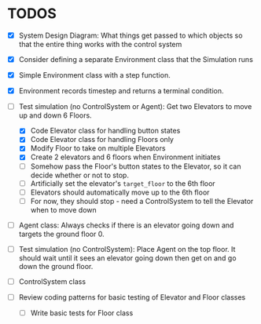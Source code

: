 # TODOS

- [X] System Design Diagram: What things get passed to which objects so that the entire thing works with the control system

- [X] Consider defining a separate Environment class that the Simulation runs

- [X] Simple Environment class with a step function.
- [X] Environment records timestep and returns a terminal condition.

- [ ] Test simulation (no ControlSystem or Agent): Get two Elevators to move up and down 6 Floors.
  - [X] Code Elevator class for handling button states
  - [X] Code Elevator class for handling Floors only
  - [X] Modify Floor to take on multiple Elevators
  - [X] Create 2 elevators and 6 floors when Environment initiates
  - [ ] Somehow pass the Floor's button states to the Elevator, so it can decide whether or not to stop.
  - [ ] Artificially set the elevator's `target_floor` to the 6th floor
  - [ ] Elevators should automatically move up to the 6th floor
  - [ ] For now, they should stop - need a ControlSystem to tell the Elevator when to move down

- [ ] Agent class: Always checks if there is an elevator going down and targets the ground floor 0.

- [ ] Test simulation (no ControlSystem): Place Agent on the top floor. It should wait until it sees an elevator going down then get on and go down the ground floor.


- [ ] ControlSystem class

- [ ] Review coding patterns for basic testing of Elevator and Floor classes
  - [ ] Write basic tests for Floor class